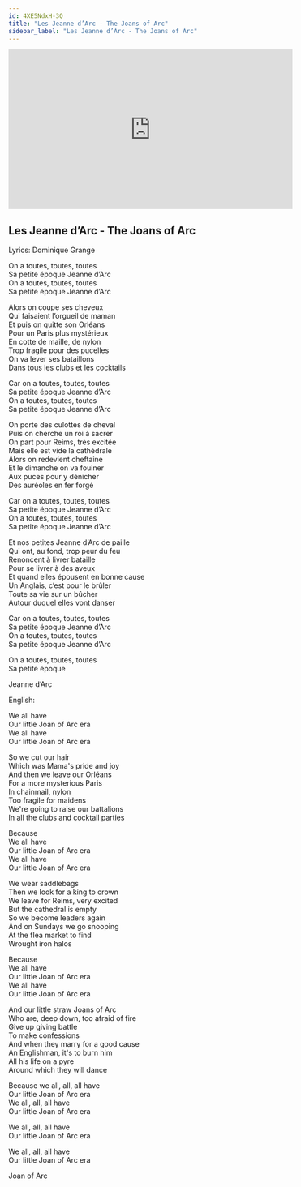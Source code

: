 ```yaml
---
id: 4XE5NdxH-3Q
title: "Les Jeanne d’Arc - The Joans of Arc"
sidebar_label: "Les Jeanne d’Arc - The Joans of Arc"
---
```


<div class="video-float-container">
  <iframe
    width="560"
    height="315"
    src="https://www.youtube.com/embed/4XE5NdxH-3Q"
    title="YouTube video player"
    frameborder="0"
    allow="accelerometer; autoplay; clipboard-write; encrypted-media; gyroscope; picture-in-picture; web-share"
    referrerpolicy="strict-origin-when-cross-origin"
    allowfullscreen
  ></iframe>
</div>

## Les Jeanne d’Arc - The Joans of Arc

Lyrics:  Dominique Grange

On a toutes, toutes, toutes  
Sa petite époque Jeanne d’Arc  
On a toutes, toutes, toutes  
Sa petite époque Jeanne d’Arc

Alors on coupe ses cheveux  
Qui faisaient l’orgueil de maman  
Et puis on quitte son Orléans  
Pour un Paris plus mystérieux  
En cotte de maille, de nylon  
Trop fragile pour des pucelles  
On va lever ses bataillons  
Dans tous les clubs et les cocktails

Car on a toutes, toutes, toutes  
Sa petite époque Jeanne d’Arc  
On a toutes, toutes, toutes  
Sa petite époque Jeanne d’Arc

On porte des culottes de cheval  
Puis on cherche un roi à sacrer  
On part pour Reims, très excitée  
Mais elle est vide la cathédrale  
Alors on redevient cheftaine  
Et le dimanche on va fouiner  
Aux puces pour y dénicher  
Des auréoles en fer forgé

Car on a toutes, toutes, toutes  
Sa petite époque Jeanne d’Arc  
On a toutes, toutes, toutes  
Sa petite époque Jeanne d’Arc

Et nos petites Jeanne d’Arc de paille  
Qui ont, au fond, trop peur du feu  
Renoncent à livrer bataille  
Pour se livrer à des aveux  
Et quand elles épousent en bonne cause  
Un Anglais, c’est pour le brûler  
Toute sa vie sur un bûcher  
Autour duquel elles vont danser

Car on a toutes, toutes, toutes  
Sa petite époque Jeanne d’Arc  
On a toutes, toutes, toutes  
Sa petite époque Jeanne d’Arc

On a toutes, toutes, toutes  
Sa petite époque

Jeanne d’Arc

English:

We all have  
Our little Joan of Arc era  
We all have  
Our little Joan of Arc era

So we cut our hair  
Which was Mama's pride and joy  
And then we leave our Orléans  
For a more mysterious Paris  
In chainmail, nylon  
Too fragile for maidens  
We're going to raise our battalions  
In all the clubs and cocktail parties

Because   
We all have  
Our little Joan of Arc era  
We all have  
Our little Joan of Arc era

We wear saddlebags  
Then we look for a king to crown  
We leave for Reims, very excited  
But the cathedral is empty  
So we become leaders again  
And on Sundays we go snooping  
At the flea market to find  
Wrought iron halos

Because   
We all have  
Our little Joan of Arc era  
We all have  
Our little Joan of Arc era

And our little straw Joans of Arc  
Who are, deep down, too afraid of fire  
Give up giving battle  
To make confessions  
And when they marry for a good cause  
An Englishman, it's to burn him  
All his life on a pyre  
Around which they will dance

Because we all, all, all have  
Our little Joan of Arc era  
We all, all, all have  
Our little Joan of Arc era

We all, all, all have  
Our little Joan of Arc era

We all, all, all have  
Our little Joan of Arc era

Joan of Arc
